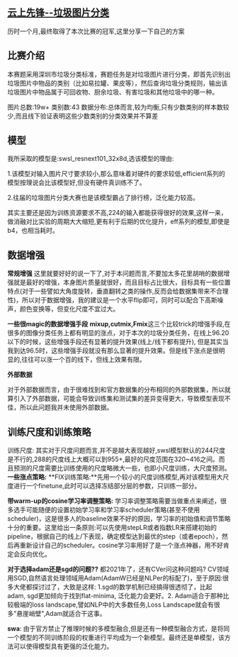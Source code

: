## [云上先锋--垃圾图片分类](https://competition.huaweicloud.com/information/1000041335/ranking?track=112)
历时一个月,最终取得了本次比赛的冠军,这里分享一下自己的方案
## 比赛介绍
本赛题采用深圳市垃圾分类标准，赛题任务是对垃圾图片进行分类，即首先识别出垃圾图片中物品的类别（比如易拉罐、果皮等），然后查询垃圾分类规则，输出该垃圾图片中物品属于可回收物、厨余垃圾、有害垃圾和其他垃圾中的哪一种。

图片总数:19w+
类别数:43
数据分布:总体而言,较为均衡,只有少数类别的样本数较少,而且线下验证表明这些少数类别的分类效果并不算差

## 模型
我所采取的模型是:swsl_resnext101_32x8d,选该模型的理由:

1.该模型对输入图片尺寸要求较小,那么意味着对硬件的要求较低,efficient系列的模型按理说会比该模型好,但没有硬件真训练不了。

2.往届的垃圾图片分类大赛也是该模型霸占了排行榜，泛化能力较高。

其实主要还是因为训练资源要求不高,224的输入都能获得很好的效果,这样一来，做消融对比实验的周期大大缩短,更有利于后期的优化提升，eff系列的模型,即使是b4，也相当耗时。

## 数据增强
**常规增强**
这里就要好好的说一下了,对于本问题而言,不要加太多花里胡哨的数据增强就是最好的增强，本身图片质量就很好，而且目标占比很大，目标具有一些位置特点(对于一些譬如大角度旋转，垂直翻转之类的操作,反而会给数据集带来不合理性)，所以对于数据增强，我的建议是一个水平flip即可，同时可以配合下高斯噪声，颜色变换等，但变化尺度不宜过大。

**一些很magic的数据增强手段**
**mixup,cutmix,Fmix**这三个比较trick的增强手段,在很多的图像分类任务上都有明显的涨点，对于本次的垃圾分类任务，在线上96.20以下的时候，这些增强手段还有显著的提升效果(线上/线下都有提升), 但是其实当我到达96.5时，这些增强手段就没有那么显著的提升效果。但是线下涨点是很明显的,往往可以涨一个百的线下，但线上效果有限。

**外部数据**

对于外部数据而言，由于很难找到和官方数据集的分布相同的外部数据集，所以就算引入了外部数据，可能会导致训练集和测试集的差异变得更大，导致模型表现不佳，所以此问题我并未使用外部数据。

## 训练尺度和训练策略
训练尺度: 其实对于尺度问题而言,并不是越大表现越好,swsl模型默认的244尺度是不行的,288的尺度线上大概可以到955+,最好的尺度范围在320~416之间。而且预测的尺度需要比训练使用的尺度略微大一些，也即小尺度训练，大尺度预测。
**一些涨点策略:**
**FIX训练策略:**先用一个较小的尺度训练模型,再对该模型用大尺度进行一个finetune,此时可以选择冻结部分层的参数，只训练一部分。

**带warm-up的cosine学习率调整策略:** 学习率调整策略需要当做重点来阐述，很多选手可能随便的设置初始学习率和学习率scheduler策略(甚至不使用scheduler)，这是很多人的baseline效果不好的原因，学习率的初始值和调节策略十分的重要。这里给出一条原则:可以先使用stepLR或者指数LR来搭建初始的pipeline，根据自己的线上/下表现，确定模型达到最优的step（或者epoch），然后再重新设计自己的scheduler。cosine学习率用好了是一个涨点神器，用不好肯定会反向优化。

**对于选择adam还是sgd的问题??** 都2021年了，还有CVer问这种问题吗? CV领域用SGD,自然语言处理领域用Adam(AdamW已经是NLPer的标配了)，至于原因:很多大佬都探讨过了，大致是这样: 1.sgd的数学机制已经搞得很透彻了，比起 adam, sgd更加倾向于找到flat-minima, 泛化能力会更好。2. Adam适合于那种比较极端的loss landscape,譬如NLP中的大多数任务,Loss Landscape就会有很多"悬崖峭壁",Adam就适合干这事。

**swa**: 由于官方禁止了推理时候的多模型融合,但是还有一种模型融合方式，是将同一个模型的不同训练阶段的权重进行平均成为一个新模型。最终还是单模型，该方法可以使得模型具有更强的泛化能力。



